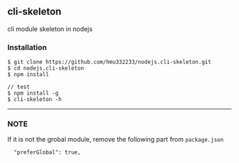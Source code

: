 ## cli-skeleton
cli module skeleton in nodejs

### Installation
```
$ git clone https://github.com/hmu332233/nodejs.cli-skeleton.git
$ cd nodejs.cli-skeleton
$ npm install

// test
$ npm install -g
$ cli-skeleton -h
```

---

### NOTE
If it is not the grobal module, remove the following part from `package.json`
```
  "preferGlobal": true,
```